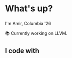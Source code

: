 <h1 align="left">What's up?</h1>

###

<p align="left">I'm Amir, Columbia '26</p>

<p align="left">📚 Currently working on LLVM.</p>

###

<h2 align="left">I code with</h2>

###

###
